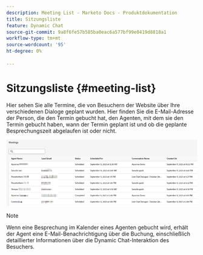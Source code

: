 ```yaml
---
description: Meeting List - Marketo Docs - Produktdokumentation
title: Sitzungsliste
feature: Dynamic Chat
source-git-commit: 9a8f6fe57b585ba0eac6a577bf99e0419d8818a1
workflow-type: tm+mt
source-wordcount: '95'
ht-degree: 0%

---
```


# Sitzungsliste {#meeting-list}

Hier sehen Sie alle Termine, die von Besuchern der Website über Ihre verschiedenen Dialoge geplant wurden. Hier finden Sie die E-Mail-Adresse der Person, die den Termin gebucht hat, den Agenten, mit dem sie den Termin gebucht haben, wann der Termin geplant ist und ob die geplante Besprechungszeit abgelaufen ist oder nicht.

![](assets/meeting-list-1.png)

>[!NOTE]
>
>Wenn eine Besprechung im Kalender eines Agenten gebucht wird, erhält der Agent eine E-Mail-Benachrichtigung über die Buchung, einschließlich detaillierter Informationen über die Dynamic Chat-Interaktion des Besuchers.
